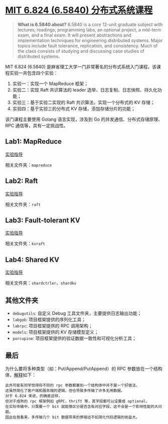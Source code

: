 # [MIT 6.824 (6.5840) 分布式系统课程](http://nil.csail.mit.edu/6.5840/2023/index.html)

> **What is 6.5840 about?**
> 6.5840 is a core 12-unit graduate subject with lectures, readings, programming labs, an optional project, a mid-term exam, and a final exam. It will present abstractions and implementation techniques for engineering distributed systems. Major topics include fault tolerance, replication, and consistency. Much of the class consists of studying and discussing case studies of distributed systems.

MIT 6.824 (6.5840) 是麻省理工大学一门非常著名的分布式系统入门课程，该课程实验一共包含四个实验：

1. 实验一：实现一个 MapReduce 框架；
2. 实验二：实现 Raft 共识算法的 leader 选举、日志复制、日志快照、持久化功能；
3. 实验三：基于实验二实现的 Raft 共识算法，实现一个分布式的 KV 存储；
4. 实验四：基于实验三的分布式 KV 存储，添加存储分片的功能；

该门课程主要使用 Golang 语言实现，涉及到 Go 的并发通信、分布式存储原理、RPC 通信等，具有一定挑战性。

## Lab1: MapReduce

[实验指导](http://nil.csail.mit.edu/6.5840/2023/labs/lab-mr.html)

相关文件夹：`mapreduce`

## Lab2: Raft

[实验指导](http://nil.csail.mit.edu/6.5840/2023/labs/lab-raft.html)

相关文件夹：`raft`

## Lab3: Fault-tolerant KV

[实验指导](http://nil.csail.mit.edu/6.5840/2023/labs/lab-kvraft.html)

相关文件夹：`kvraft`

## Lab4: Shared KV

[实验指导](http://nil.csail.mit.edu/6.5840/2023/labs/lab-shard.html)

相关文件夹：`shardctrler`、`shardkv`

## 其他文件夹

- `debugutils`: 自定义 Debug 工具文件夹，主要提供日志输出功能；
- `labgob`: 项目框架提供的序列化工具；
- `labrpc`: 项目框架提供的 RPC 调用架构；
- `models`: 项目框架提供的 KV 存储模型定义；
- `porcupine`: 项目框架提供的验证数据一致性和可视化分析工具；

## 最后

为什么要将多种类型（如：Put/Append/PutAppend）的 RPC 参数放在一个结构体，[解释](https://zhuanlan.zhihu.com/p/463146544)如下：

```text
此外可能有同学觉得将不同的 rpc 参数都塞到一个结构体中并不是一个好做法，
这虽然简化了客户端和服务端的逻辑，但也导致多传输了许多无用数据。
对于 6.824 来说，的确是这样，
但对于成熟的 rpc 框架例如 gRPC，thrift 等，其字段都可以设置成 optional，
在实际传输中，只需要一个 bit 就能够区分是否含有对应字段，这不会是一个影响性能的大问题。
因此在我看来，多传输几个 bit 数据带来的弊端远不如简化代码逻辑的收益大。
```

